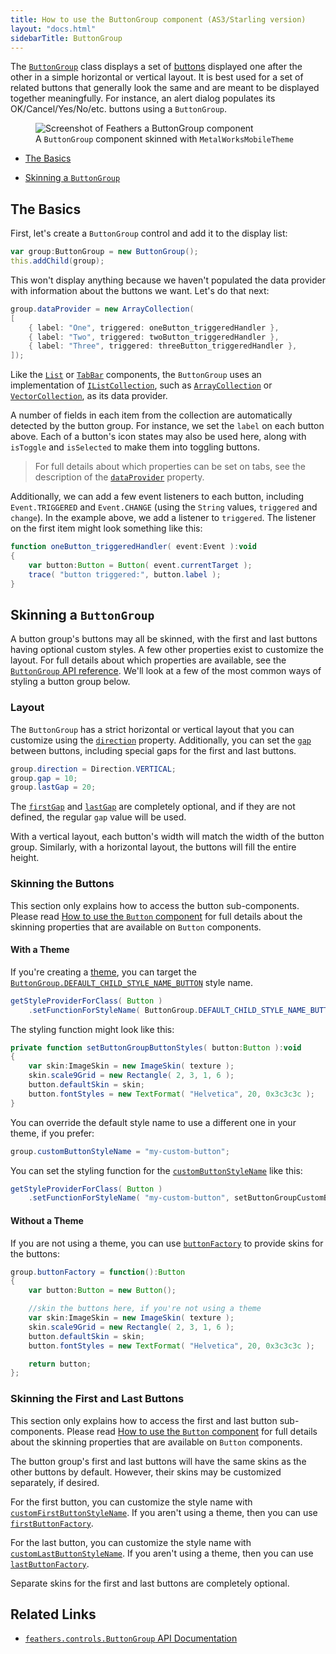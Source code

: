 ```yaml
---
title: How to use the ButtonGroup component (AS3/Starling version)
layout: "docs.html"
sidebarTitle: ButtonGroup
---
```


The [`ButtonGroup`](/api-reference/feathers/controls/ButtonGroup.html) class displays a set of [buttons](./button.md) displayed one after the other in a simple horizontal or vertical layout. It is best used for a set of related buttons that generally look the same and are meant to be displayed together meaningfully. For instance, an alert dialog populates its OK/Cancel/Yes/No/etc. buttons using a `ButtonGroup`.

<figure>
<img src="/learn/as3-starling/images/button-group.png" srcset="/learn/as3-starling/images/button-group@2x.png 2x" alt="Screenshot of Feathers a ButtonGroup component" />
<figcaption>A <code>ButtonGroup</code> component skinned with <code>MetalWorksMobileTheme</code></figcaption>
</figure>

- [The Basics](#the-basics)

- [Skinning a `ButtonGroup`](#skinning-a-buttongroup)

## The Basics

First, let's create a `ButtonGroup` control and add it to the display list:

```actionscript
var group:ButtonGroup = new ButtonGroup();
this.addChild(group);
```

This won't display anything because we haven't populated the data provider with information about the buttons we want. Let's do that next:

```actionscript
group.dataProvider = new ArrayCollection(
[
    { label: "One", triggered: oneButton_triggeredHandler },
    { label: "Two", triggered: twoButton_triggeredHandler },
    { label: "Three", triggered: threeButton_triggeredHandler },
]);
```

Like the [`List`](./list.md) or [`TabBar`](./tab-bar.md) components, the `ButtonGroup` uses an implementation of [`IListCollection`](/api-reference/feathers/data/IListCollection.html), such as [`ArrayCollection`](/api-reference/feathers/data/ArrayCollection.html) or [`VectorCollection`](/api-reference/feathers/data/VectorCollection.html), as its data provider.

A number of fields in each item from the collection are automatically detected by the button group. For instance, we set the `label` on each button above. Each of a button's icon states may also be used here, along with `isToggle` and `isSelected` to make them into toggling buttons.

> For full details about which properties can be set on tabs, see the description of the [`dataProvider`](/api-reference/feathers/controls/buttonGroup.html#dataProvider) property.

Additionally, we can add a few event listeners to each button, including `Event.TRIGGERED` and `Event.CHANGE` (using the `String` values, `triggered` and `change`). In the example above, we add a listener to `triggered`. The listener on the first item might look something like this:

```actionscript
function oneButton_triggeredHandler( event:Event ):void
{
    var button:Button = Button( event.currentTarget );
    trace( "button triggered:", button.label );
}
```

## Skinning a `ButtonGroup`

A button group's buttons may all be skinned, with the first and last buttons having optional custom styles. A few other properties exist to customize the layout. For full details about which properties are available, see the [`ButtonGroup` API reference](/api-reference/feathers/controls/ButtonGroup.html). We'll look at a few of the most common ways of styling a button group below.

### Layout

The `ButtonGroup` has a strict horizontal or vertical layout that you can customize using the [`direction`](/api-reference/feathers/controls/ButtonGroup.html#direction) property. Additionally, you can set the [`gap`](/api-reference/feathers/controls/ButtonGroup.html#gap) between buttons, including special gaps for the first and last buttons.

```actionscript
group.direction = Direction.VERTICAL;
group.gap = 10;
group.lastGap = 20;
```

The [`firstGap`](/api-reference/feathers/controls/ButtonGroup.html#firstGap) and [`lastGap`](/api-reference/feathers/controls/ButtonGroup.html#lastGap) are completely optional, and if they are not defined, the regular `gap` value will be used.

With a vertical layout, each button's width will match the width of the button group. Similarly, with a horizontal layout, the buttons will fill the entire height.

### Skinning the Buttons

This section only explains how to access the button sub-components. Please read [How to use the `Button` component](./button.md) for full details about the skinning properties that are available on `Button` components.

#### With a Theme

If you're creating a [theme](./themes.md), you can target the [`ButtonGroup.DEFAULT_CHILD_STYLE_NAME_BUTTON`](/api-reference/feathers/controls/ButtonGroup.html#DEFAULT_CHILD_STYLE_NAME_BUTTON) style name.

```actionscript
getStyleProviderForClass( Button )
    .setFunctionForStyleName( ButtonGroup.DEFAULT_CHILD_STYLE_NAME_BUTTON, setButtonGroupButtonStyles );
```

The styling function might look like this:

```actionscript
private function setButtonGroupButtonStyles( button:Button ):void
{
    var skin:ImageSkin = new ImageSkin( texture );
    skin.scale9Grid = new Rectangle( 2, 3, 1, 6 );
    button.defaultSkin = skin;
    button.fontStyles = new TextFormat( "Helvetica", 20, 0x3c3c3c );
}
```

You can override the default style name to use a different one in your theme, if you prefer:

```actionscript
group.customButtonStyleName = "my-custom-button";
```

You can set the styling function for the [`customButtonStyleName`](/api-reference/feathers/controls/ButtonGroup.html#customButtonStyleName) like this:

```actionscript
getStyleProviderForClass( Button )
    .setFunctionForStyleName( "my-custom-button", setButtonGroupCustomButtonStyles );
```

#### Without a Theme

If you are not using a theme, you can use [`buttonFactory`](/api-reference/feathers/controls/ButtonGroup.html#buttonFactory) to provide skins for the buttons:

```actionscript
group.buttonFactory = function():Button
{
    var button:Button = new Button();

    //skin the buttons here, if you're not using a theme
    var skin:ImageSkin = new ImageSkin( texture );
    skin.scale9Grid = new Rectangle( 2, 3, 1, 6 );
    button.defaultSkin = skin;
    button.fontStyles = new TextFormat( "Helvetica", 20, 0x3c3c3c );

    return button;
};
```

### Skinning the First and Last Buttons

This section only explains how to access the first and last button sub-components. Please read [How to use the `Button` component](./button.md) for full details about the skinning properties that are available on `Button` components.

The button group's first and last buttons will have the same skins as the other buttons by default. However, their skins may be customized separately, if desired.

For the first button, you can customize the style name with [`customFirstButtonStyleName`](/api-reference/feathers/controls/ButtonGroup.html#customFirstButtonStyleName). If you aren't using a theme, then you can use [`firstButtonFactory`](/api-reference/feathers/controls/ButtonGroup.html#firstButtonFactory).

For the last button, you can customize the style name with [`customLastButtonStyleName`](/api-reference/feathers/controls/ButtonGroup.html#customLastButtonStyleName). If you aren't using a theme, then you can use [`lastButtonFactory`](/api-reference/feathers/controls/ButtonGroup.html#lastButtonFactory).

Separate skins for the first and last buttons are completely optional.

## Related Links

- [`feathers.controls.ButtonGroup` API Documentation](/api-reference/feathers/controls/ButtonGroup.html)
